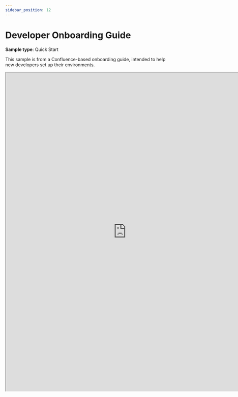 ```yaml
---
sidebar_position: 12
---
```

# Developer Onboarding Guide

**Sample type**: Quick Start

This sample is from a Confluence-based onboarding guide, intended to help new developers set up their environments. 

<iframe src="https://a69ed096-4228-4a70-a8fb-2e7fcb2392b1.usrfiles.com/ugd/a69ed0_2cd5559bddcc429f90ae240c71610ebe.pdf" width="150%" height="1000"></iframe>